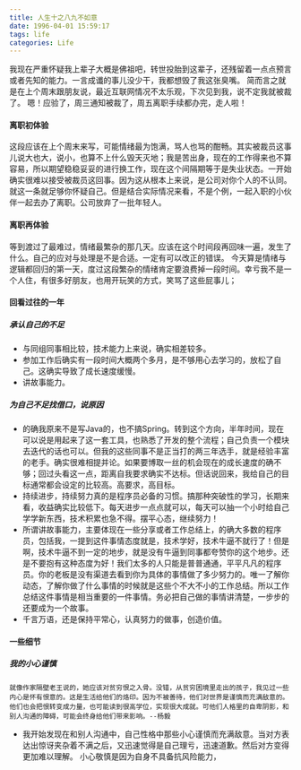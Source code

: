```yaml
---
title: 人生十之八九不如意
date: 1996-04-01 15:59:17
tags: life
categories: Life
---
```

我现在严重怀疑我上辈子大概是佛祖吧，转世投胎到这辈子，还残留着一点点预言或者先知的能力。一言成谶的事儿没少干，我都想毁了我这张臭嘴。
简而言之就是在上个周末跟朋友说，最近互联网情况不太乐观，下次见到我，说不定我就被裁了。
嗯！应验了，周三通知被裁了，周五离职手续都办完，走人啦！
<!-- more -->
#### 离职初体验
这段应该在上个周末来写，可能情绪最为饱满，骂人也骂的酣畅。其实被裁员这事儿说大也大，说小，也算不上什么毁天灭地；我是苦出身，现在的工作得来也不算容易，所以期望稳稳妥妥的进行换工作，现在这个间隔期等于是失业状态。一开始确实很难以接受被裁员这回事。因为这从根本上来说，是公司对你个人的不认同。就这一条就足够你怀疑自己。但是结合实际情况来看，不是个例，一起入职的小伙伴一起去办了离职。公司放弃了一批年轻人。

#### 离职再体验
等到渡过了最难过，情绪最繁杂的那几天。应该在这个时间段再回味一遍，发生了什么。自己的应对与处理是不是合适。一定有可以改正的错误。
今天算是情绪与逻辑都回归的第一天，度过这段繁杂的情绪肯定要浪费掉一段时间。幸亏我不是一个人住，有很多好朋友，也用开玩笑的方式，笑骂了这些屁事儿；

#### 回看过往的一年
##### 承认自己的不足
- 与同组同事相比较，技术能力上来说，确实相差较多。
- 参加工作后确实有一段时间大概两个多月，是不够用心去学习的，放松了自己。这确实导致了成长速度缓慢。
- 讲故事能力。

##### 为自己不足找借口，说原因
- 的确我原来不是写Java的，也不搞Spring。转到这个方向，半年时间，现在可以说是用起来了这一套工具，也熟悉了开发的整个流程；自己负责一个模块去迭代的话也可以。但我的这些同事不是正当打的两三年选手，就是经验丰富的老手。确实很难相提并论。如果要博取一丝的机会现在的成长速度的确不够；回过头看这一点，距离自我要求确实不达标。但话说回来，我给自己的目标通常都会设定的比较高。高要求，高目标。
- 持续进步，持续努力真的是程序员必备的习惯。搞那种突破性的学习，长期来看，收益确实比较低下。每天进步一点点就可以，每天可以抽一个小时给自己学学新东西，技术积累也急不得。摆平心态，继续努力！
- 所谓讲故事能力，主要体现在一些分享或者工作总结上，的确大多数的程序员，包括我，一提到这件事情态度就是，技术学好，技术牛逼不就行了！但是啊，技术牛逼不到一定的地步，就是没有牛逼到同事都夸赞你的这个地步。还是不要抱有这种态度为好！我们太多的人只能是普普通通，平平凡凡的程序员。你的老板是没有渠道去看到你为具体的事情做了多少努力的。唯一了解你动态，了解你做了什么事情的时候就是这些个不大不小的工作总结。所以工作总结这件事情是相当重要的一件事情。务必把自己做的事情讲清楚，一步步的还要成为一个故事。
- 千言万语，还是保持平常心，认真努力的做事，创造价值。

#### 一些细节
##### 我的小心谨慎
`
就像作家隔壁老王说的，她应该对贫穷恨之入骨。没错，从贫穷困境里走出的孩子，我见过一些内心是怀有恨意的。这是生活给他们的烙印。因为不被善待，他们对世界是谨慎而充满敌意的。他们也会把恨转变成力量，也可能读到很高学位，实现很大成就。可他们人格里的自卑阴影，和别人沟通的障碍，可能会终身给他们带来影响。--杨毅
`
- 我开始发现在和别人沟通中，自己性格中那些小心谨慎而充满敌意。当对方表达出惊讶夹杂着不满之后，又迅速觉得是自己理亏，迅速道歉。然后对方变得更加难以理解。 小心敬慎是因为自身不具备抗风险能力，
